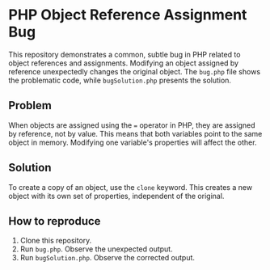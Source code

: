 # PHP Object Reference Assignment Bug

This repository demonstrates a common, subtle bug in PHP related to object references and assignments.  Modifying an object assigned by reference unexpectedly changes the original object.  The `bug.php` file shows the problematic code, while `bugSolution.php` presents the solution.

## Problem

When objects are assigned using the `=` operator in PHP, they are assigned by reference, not by value.  This means that both variables point to the same object in memory.  Modifying one variable's properties will affect the other.

## Solution

To create a copy of an object, use the `clone` keyword. This creates a new object with its own set of properties, independent of the original.

## How to reproduce
1. Clone this repository.
2. Run `bug.php`. Observe the unexpected output.
3. Run `bugSolution.php`. Observe the corrected output.
